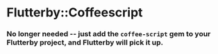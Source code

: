 # Flutterby::Coffeescript

### No longer needed -- just add the `coffee-script` gem to your Flutterby project, and Flutterby will pick it up.
